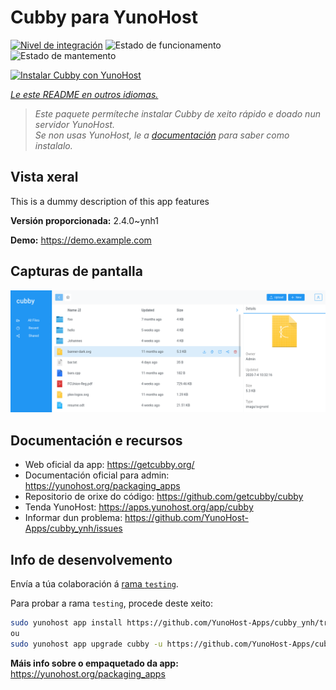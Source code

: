 <!--
NOTA: Este README foi creado automáticamente por <https://github.com/YunoHost/apps/tree/master/tools/readme_generator>
NON debe editarse manualmente.
-->

# Cubby para YunoHost

[![Nivel de integración](https://apps.yunohost.org/badge/integration/cubby)](https://ci-apps.yunohost.org/ci/apps/cubby/)
![Estado de funcionamento](https://apps.yunohost.org/badge/state/cubby)
![Estado de mantemento](https://apps.yunohost.org/badge/maintained/cubby)

[![Instalar Cubby con YunoHost](https://install-app.yunohost.org/install-with-yunohost.svg)](https://install-app.yunohost.org/?app=cubby)

*[Le este README en outros idiomas.](./ALL_README.md)*

> *Este paquete permíteche instalar Cubby de xeito rápido e doado nun servidor YunoHost.*  
> *Se non usas YunoHost, le a [documentación](https://yunohost.org/install) para saber como instalalo.*

## Vista xeral

This is a dummy description of this app features


**Versión proporcionada:** 2.4.0~ynh1

**Demo:** <https://demo.example.com>

## Capturas de pantalla

![Captura de pantalla de Cubby](./doc/screenshots/screenshot.png)

## Documentación e recursos

- Web oficial da app: <https://getcubby.org/>
- Documentación oficial para admin: <https://yunohost.org/packaging_apps>
- Repositorio de orixe do código: <https://github.com/getcubby/cubby>
- Tenda YunoHost: <https://apps.yunohost.org/app/cubby>
- Informar dun problema: <https://github.com/YunoHost-Apps/cubby_ynh/issues>

## Info de desenvolvemento

Envía a túa colaboración á [rama `testing`](https://github.com/YunoHost-Apps/cubby_ynh/tree/testing).

Para probar a rama `testing`, procede deste xeito:

```bash
sudo yunohost app install https://github.com/YunoHost-Apps/cubby_ynh/tree/testing --debug
ou
sudo yunohost app upgrade cubby -u https://github.com/YunoHost-Apps/cubby_ynh/tree/testing --debug
```

**Máis info sobre o empaquetado da app:** <https://yunohost.org/packaging_apps>
